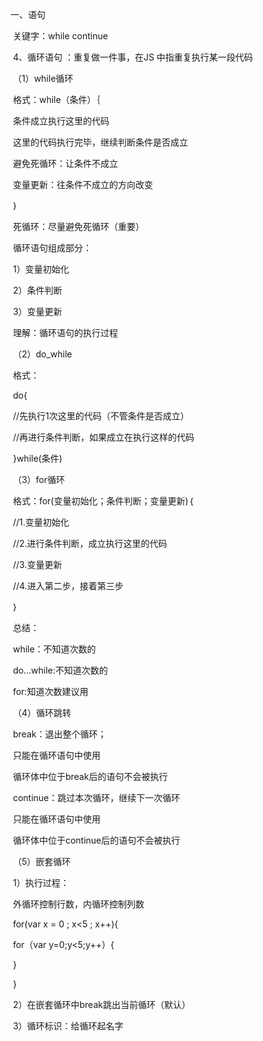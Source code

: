 一、语句  

​	关键字：while   continue

​	4、循环语句 ：重复做一件事，在JS 中指重复执行某一段代码

​		（1）while循环

​			格式：while（条件）｛

​				条件成立执行这里的代码

​				这里的代码执行完毕，继续判断条件是否成立

​				避免死循环：让条件不成立

​				变量更新：往条件不成立的方向改变

​			｝

​			死循环：尽量避免死循环（重要）

​			循环语句组成部分：

​				1）变量初始化

​				2）条件判断

​				3）变量更新

​			理解：循环语句的执行过程

​		（2）do_while

​			格式：

​				do{

​					//先执行1次这里的代码（不管条件是否成立）

​					//再进行条件判断，如果成立在执行这样的代码

​				}while(条件)

​		（3）for循环

​			格式：for(变量初始化；条件判断；变量更新)｛

​				//1.变量初始化

​				//2.进行条件判断，成立执行这里的代码

​				//3.变量更新

​				//4.进入第二步，接着第三步

​			｝

​		总结：

​			while：不知道次数的

​			do...while:不知道次数的

​			for:知道次数建议用

​		（4）循环跳转

​			break：退出整个循环；

​				      只能在循环语句中使用

​				       循环体中位于break后的语句不会被执行

​			continue：跳过本次循环，继续下一次循环

​					   只能在循环语句中使用

​					    循环体中位于continue后的语句不会被执行

​		（5）嵌套循环

​			1）执行过程：

​				外循环控制行数，内循环控制列数

​				for(var x = 0 ; x<5 ; x++){

​				for（var y=0;y<5;y++）{

​                                }

​			}

​			2）在嵌套循环中break跳出当前循环（默认）

​			3）循环标识：给循环起名字